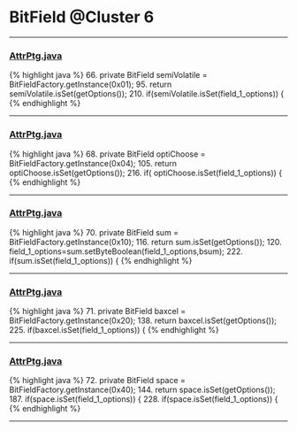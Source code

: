 # BitField @Cluster 6

***

### [AttrPtg.java](https://searchcode.com/codesearch/view/15642559/)
{% highlight java %}
66. private BitField          semiVolatile = BitFieldFactory.getInstance(0x01);
95.     return semiVolatile.isSet(getOptions());
210.   if(semiVolatile.isSet(field_1_options)) {
{% endhighlight %}

***

### [AttrPtg.java](https://searchcode.com/codesearch/view/15642559/)
{% highlight java %}
68. private BitField          optiChoose   = BitFieldFactory.getInstance(0x04);
105.     return optiChoose.isSet(getOptions());
216.   if( optiChoose.isSet(field_1_options)) {
{% endhighlight %}

***

### [AttrPtg.java](https://searchcode.com/codesearch/view/15642559/)
{% highlight java %}
70. private BitField          sum          = BitFieldFactory.getInstance(0x10);
116.     return sum.isSet(getOptions());
120.     field_1_options=sum.setByteBoolean(field_1_options,bsum);
222.   if(sum.isSet(field_1_options)) {
{% endhighlight %}

***

### [AttrPtg.java](https://searchcode.com/codesearch/view/15642559/)
{% highlight java %}
71. private BitField          baxcel       = BitFieldFactory.getInstance(0x20);
138.     return baxcel.isSet(getOptions());
225.   if(baxcel.isSet(field_1_options)) {
{% endhighlight %}

***

### [AttrPtg.java](https://searchcode.com/codesearch/view/15642559/)
{% highlight java %}
72. private BitField          space        = BitFieldFactory.getInstance(0x40);
144.     return space.isSet(getOptions());
187.     if(space.isSet(field_1_options)) {
228.   if(space.isSet(field_1_options)) {
{% endhighlight %}

***

